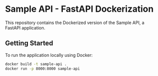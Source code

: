 # Sample API - FastAPI Dockerization

This repository contains the Dockerized version of the Sample API, a FastAPI application.

## Getting Started

To run the application locally using Docker:

```bash
docker build -t sample-api .
docker run -p 8000:8000 sample-api
